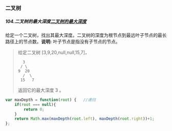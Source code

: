 ### 二叉树

##### 104.二叉树的最大深度[二叉树的最大深度](https://leetcode-cn.com/problems/maximum-depth-of-binary-tree/)

给定一个二叉树，找出其最大深度。二叉树的深度为根节点到最远叶子节点的最长路径上的节点数。**说明:** 叶子节点是指没有子节点的节点。

> 给定二叉树 [3,9,20,null,null,15,7]，
>
>       3
>      / \
>     9  20
>       /  \
>      15   7
>
> 返回它的最大深度 3 。

```js
var maxDepth = function(root) {   //递归
    if(root === null){
        return 0;
    }
    return Math.max(maxDepth(root.left), maxDepth(root.right))+1;
};
```

